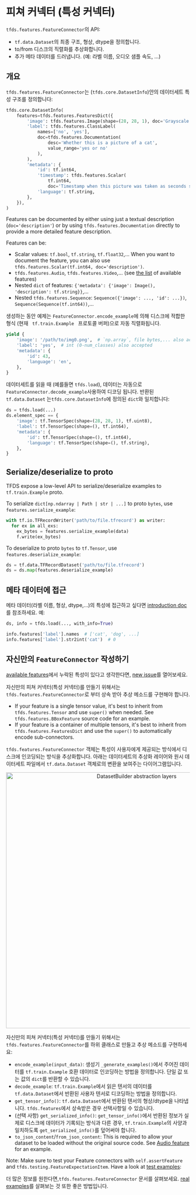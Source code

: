 # 피쳐 커넥터 (특성 커넥터)

`tfds.features.FeatureConnector`의 API:

- `tf.data.Dataset`의 최종 구조, 형상, dtype을 정의합니다.
- to/from 디스크의 직렬화를 추상화합니다.
- 추가 메타 데이터를 드러냅니다. (예: 라벨 이름, 오디오 샘플 속도, ...)

## 개요

`tfds.features.FeatureConnector`는 (`tfds.core.DatasetInfo`)안의 데이터세트 특성 구조를 정의합니다:

```python
tfds.core.DatasetInfo(
    features=tfds.features.FeaturesDict({
        'image': tfds.features.Image(shape=(28, 28, 1), doc='Grayscale image'),
        'label': tfds.features.ClassLabel(
            names=['no', 'yes'],
            doc=tfds.features.Documentation(
                desc='Whether this is a picture of a cat',
                value_range='yes or no'
            ),
        ),
        'metadata': {
            'id': tf.int64,
            'timestamp': tfds.features.Scalar(
                tf.int64,
                doc='Timestamp when this picture was taken as seconds since epoch'),
            'language': tf.string,
        },
    }),
)
```

Features can be documented by either using just a textual description (`doc='description'`) or by using `tfds.features.Documentation` directly to provide a more detailed feature description.

Features can be:

- Scalar values: `tf.bool`, `tf.string`, `tf.float32`,... When you want to document the feature, you can also use `tfds.features.Scalar(tf.int64, doc='description')`.
- `tfds.features.Audio`, `tfds.features.Video`,... (see [the list](https://www.tensorflow.org/datasets/api_docs/python/tfds/features?version=nightly) of available features)
- Nested `dict` of features: `{'metadata': {'image': Image(), 'description': tf.string}}`,...
- Nested `tfds.features.Sequence`: `Sequence({'image': ..., 'id': ...})`, `Sequence(Sequence(tf.int64))`,...

생성하는 동안 예제는 ` FeatureConnector.encode_example `에 의해 디스크에 적합한 형식 (현재 <code> tf.train.Example </code> 프로토콜 버퍼)으로 자동 직렬화됩니다.

```python
yield {
    'image': '/path/to/img0.png',  # `np.array`, file bytes,... also accepted
    'label': 'yes',  # int (0-num_classes) also accepted
    'metadata': {
        'id': 43,
        'language': 'en',
    },
}
```

데이터세트를 읽을 때 (예를들면 `tfds.load`), 데이터는 자동으로`FeatureConnector.decode_example`사용하여 디코딩 됩니다. 반환된 `tf.data.Dataset` 는`tfds.core.DatasetInfo`에 정의된 `dict`와 일치합니다:

```python
ds = tfds.load(...)
ds.element_spec == {
    'image': tf.TensorSpec(shape=(28, 28, 1), tf.uint8),
    'label': tf.TensorSpec(shape=(), tf.int64),
    'metadata': {
        'id': tf.TensorSpec(shape=(), tf.int64),
        'language': tf.TensorSpec(shape=(), tf.string),
    },
}
```

## Serialize/deserialize to proto

TFDS expose a low-level API to serialize/deserialize examples to `tf.train.Example` proto.

To serialize `dict[np.ndarray | Path | str | ...]` to proto `bytes`, use `features.serialize_example`:

```python
with tf.io.TFRecordWriter('path/to/file.tfrecord') as writer:
  for ex in all_exs:
    ex_bytes = features.serialize_example(data)
    f.write(ex_bytes)
```

To deserialize to proto `bytes` to `tf.Tensor`, use `features.deserialize_example`:

```python
ds = tf.data.TFRecordDataset('path/to/file.tfrecord')
ds = ds.map(features.deserialize_example)
```

## 메타 데이터에 접근

메타 데이터(라벨 이름, 형상, dtype,...)의 특성에 접근하고 싶다면 [introduction doc](https://www.tensorflow.org/datasets/overview#access_the_dataset_metadata)를 참조하세요. 예:

```python
ds, info = tfds.load(..., with_info=True)

info.features['label'].names  # ['cat', 'dog', ...]
info.features['label'].str2int('cat')  # 0
```

## 자신만의 `FeatureConnector` 작성하기

[available features](https://www.tensorflow.org/datasets/api_docs/python/tfds/features#classes)에서 누락된 특성이 있다고 생각한다면,  [new issue](https://github.com/tensorflow/datasets/issues)를 열어보세요.

자신만의 피쳐 커넥터(특성 커넥터)를 만들기 위해서는 `tfds.features.FeatureConnector`로 부터 상속 받아 추상 메소드를 구현해야 합니다.

- If your feature is a single tensor value, it's best to inherit from `tfds.features.Tensor` and use `super()` when needed. See `tfds.features.BBoxFeature` source code for an example.
- If your feature is a container of multiple tensors, it's best to inherit from `tfds.features.FeaturesDict` and use the `super()` to automatically encode sub-connectors.

`tfds.features.FeatureConnector` 객체는 특성이 사용자에게 제공되는 방식에서 디스크에 인코딩되는 방식을 추상화합니다. 아래는 데이터세트의 추상화 레이어와 원시 데이터세트 파일에서 `tf.data.Dataset` 객체로의 변환을 보여주는 다이어그램입니다.

<p align="center">   <img src="dataset_layers.png" alt="DatasetBuilder abstraction layers" width="700"></p>

자신만의 피쳐 커넥터(특성 커넥터)를 만들기 위해서는`tfds.features.FeatureConnector`를 하위 클래스로 만들고 추상 메소드를 구현하세요:

- `encode_example(input_data)`: 생성기 `_generate_examples()`에서 주어진 데이터를 `tf.train.Example` 호환 데이터로 인코딩하는 방법을 정의합니다. 단일 값 또는 값의 `dict`를 반환할 수 있습니다.
- `decode_example`: `tf.train.Example`에서 읽은 텐서의 데이터를 `tf.data.Dataset`에서 반환된  사용자 텐서로 디코딩하는 방법을 정의합니다.
- `get_tensor_info()`: `tf.data.Dataset`에서 반환된 텐서의 형상/dtype을 나타냅니다. `tfds.features`에서 상속받은 경우 선택사항일 수 있습니다.
- (선택 사항) `get_serialized_info()`: `get_tensor_info()`에서 반환된 정보가 실제로 디스크에 데이터가 기록되는 방식과 다른 경우, `tf.train.Example`의 사양과 일치하도록 `get_serialized_info()`를 덮어써야 합니다.
- `to_json_content`/`from_json_content`: This is required to allow your dataset to be loaded without the original source code. See [Audio feature](https://github.com/tensorflow/datasets/blob/65a76cb53c8ff7f327a3749175bc4f8c12ff465e/tensorflow_datasets/core/features/audio_feature.py#L121) for an example.

Note: Make sure to test your Feature connectors with `self.assertFeature` and `tfds.testing.FeatureExpectationItem`. Have a look at [test examples](https://github.com/tensorflow/datasets/tree/master/tensorflow_datasets/core/features/image_feature_test.py):

더 많은 정보를 원한다면,`tfds.features.FeatureConnector` 문서를 살펴보세요. [real examples](https://github.com/tensorflow/datasets/tree/master/tensorflow_datasets/core/features)를 살펴보는 것 또한 좋은 방법입니다.
